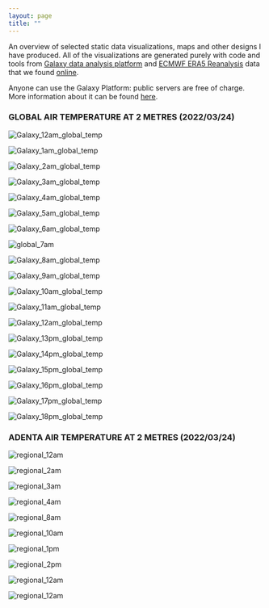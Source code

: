 ```yaml
---
layout: page
title: ""
---
```


An overview of selected static data visualizations, maps and other designs I have produced. 
All of the visualizations are generated purely with code and tools from [Galaxy data analysis platform](https://usegalaxy.eu/) and [ECMWF ERA5 Reanalysis](https://www.ecmwf.int/en/forecasts/datasets/reanalysis-datasets/era5) data that we found [online](https://registry.opendata.aws/ecmwf-era5/).

Anyone can use the Galaxy Platform: public servers are free of charge. More information about it can be found [here](https://galaxyproject.org/).



### GLOBAL AIR TEMPERATURE AT 2 METRES (2022/03/24)

![Galaxy_12am_global_temp](https://i.ibb.co/fQw8chd/global-00.png)

![Galaxy_1am_global_temp](https://i.ibb.co/7GBxLxt/global-01.png)

![Galaxy_2am_global_temp](https://i.ibb.co/86X3nZQ/global-02.png)

![Galaxy_3am_global_temp](https://i.ibb.co/Vp7Wd2W/global-03.png)

![Galaxy_4am_global_temp](https://i.ibb.co/jJmrhzz/global-04.png)

![Galaxy_5am_global_temp](https://i.ibb.co/5vnz9rC/global-005.png)

![Galaxy_6am_global_temp](https://i.ibb.co/rmBsX3F/Global-6-00.png)

![global_7am](https://i.ibb.co/nPvcwNM/Galaxy-global-7am.png)

![Galaxy_8am_global_temp](https://i.ibb.co/9b9ZcQc/global-08png.png)

![Galaxy_9am_global_temp](https://i.ibb.co/PD69KLF/9am-global-plot.png)

![Galaxy_10am_global_temp](https://i.ibb.co/6WQH7Qb/Global-10-00.png)

![Galaxy_11am_global_temp](https://i.ibb.co/TKR6NVD/Galaxy-global-11am.png)

![Galaxy_12am_global_temp](https://i.ibb.co/JzVb1mR/Global-12-00.png)

![Galaxy_13pm_global_temp](https://i.ibb.co/S0wFQtf/Global-13-00.png)

![Galaxy_14pm_global_temp](https://i.ibb.co/SdLtMQr/Global-14-00.png)

![Galaxy_15pm_global_temp](https://i.ibb.co/85qn98n/Global-15-00.png)

![Galaxy_16pm_global_temp](https://i.ibb.co/5RCwmph/Global-16-00.png)

![Galaxy_17pm_global_temp](https://i.ibb.co/6WQH7Qb/Global-17-00.png)

![Galaxy_18pm_global_temp](https://i.ibb.co/PTRRyP9/Global-18-00.png)


### ADENTA AIR TEMPERATURE AT 2 METRES (2022/03/24)

![regional_12am](https://i.ibb.co/bvd1Qr1/regional-00.png)

![regional_2am](https://i.ibb.co/6W30hYp/2am-regional.png)

![regional_3am](https://i.ibb.co/0Xrq4bt/3am-regional-plot.png)

![regional_4am](https://i.ibb.co/RSrvfCS/regional-04am.png)

![regional_8am](https://i.ibb.co/2sLr8vh/8am-regional-plot.png)

![regional_10am](https://i.ibb.co/PZNzfCG/regional-10-am.png)

![regional_1pm](https://i.ibb.co/TTpTQgK/1am-regional-plot.png)

![regional_2pm](https://i.ibb.co/ZWS0YjM/14-00-00-plot-regional.png)

![regional_12am](https://i.ibb.co/6W30hYp/2am-regional.png)

![regional_12am](https://i.ibb.co/6W30hYp/2am-regional.png)





